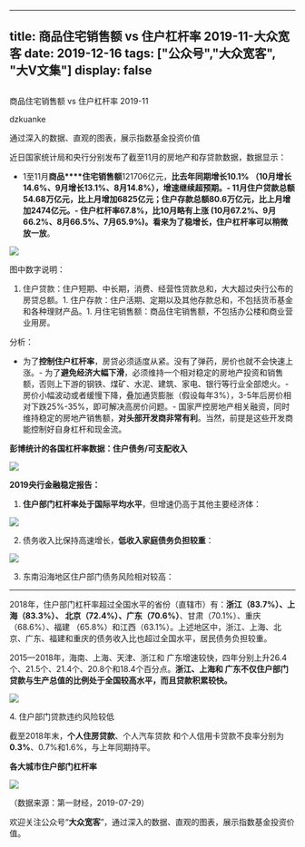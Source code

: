 
---
title:   商品住宅销售额 vs 住户杠杆率 2019-11-大众宽客
date: 2019-12-16
tags: ["公众号","大众宽客", "大V文集"]
display: false
---


## 



商品住宅销售额 vs 住户杠杆率 2019-11




dzkuanke




通过深入的数据、直观的图表，展示指数基金投资价值


近日国家统计局和央行分别发布了截至11月的房地产和存贷款数据，数据显示：
- 1至11月**商品****住宅销售额**121706亿元，**比去年同期增长10.1% **（10月增长14.6%、9月增长13.1%、8月14.8%），**增速继续超预期**。- 11月住户贷款总额54.68万亿元，比上月增加6825亿元；住户存款总额80.6万亿元，比上月增加2474亿元。- **住户杠杆率67.8%，比10月略有上涨&nbsp;**(10月67.2%、9月66.2%、8月66.5%、7月65.9%)。看来**为了稳增长，住户杠杆率可以稍微放一放**。


<img class="rich_pages js_insertlocalimg" data-ratio="0.605427974947808" data-s="300,640" src="https://mmbiz.qpic.cn/mmbiz_png/PKw3FQPmhIh3Za98mlbHichqNoMjvkiatj4ictYmE2WBRsPCIhSwRGZUhiaHU9Sjucadks3Px6VThJ3K79z5vqZ0eA/640?wx_fmt=png" data-type="png" data-w="958" style=""/>



图中数字说明：
1. 住户贷款：住户短期、中长期，消费、经营性贷款总和，大大超过央行公布的房贷总额。1. 住户存款：住户活期、定期以及其他存款总和，不包括货币基金和各种理财产品。1. 月住宅销售额：商品住宅销售额，不包括办公楼和商业营业用房。


分析：
- 为了**控制住户杠杆率**，房贷必须适度从紧。没有了弹药，房价也就不会快速上涨。- 为了**避免经济大幅下滑**，必须维持一个相对稳定的房地产投资和销售额，否则上下游的钢铁、煤矿、水泥、建筑、家电、银行等行业全部熄火。- 房价小幅波动或者缓慢下降，叠加通货膨胀（假设每年3%），3-5年后房价相对下跌25%-35%，即可解决高房价问题。- 国家严控房地产相关融资，同时维持稳定的房地产销售额，**对头部开发商非常有利**。当然，前提是这些开发商能控制好自身杠杆和现金流。


**彭博统计的各国杠杆率数据：住户债务/可支配收入**

<img class="" data-copyright="0" data-ratio="1.014209591474245" data-s="300,640" src="https://mmbiz.qpic.cn/mmbiz_jpg/PKw3FQPmhIiaNrPpiax7TLuiakt89FRjkXULY51oVEnpnHXswKtC4L8lZJCdfBGN3DhdL1Tdda8jFxRhiaDA1ia5Ixg/640?wx_fmt=jpeg" data-type="jpeg" data-w="563" style=""/>



**2019央行金融稳定报告：**



1. **住户部门杠杆率处于国际平均水平**，但增速仍高于其他主要经济体：

<img class="rich_pages js_insertlocalimg" data-ratio="0.6844444444444444" data-s="300,640" src="https://mmbiz.qpic.cn/mmbiz_png/PKw3FQPmhIh3Za98mlbHichqNoMjvkiatjB37td7CXfDP3DNwq8B0Gs2ggsr0ssqC0eXfcmp16XU0K2OAz5RllxQ/640?wx_fmt=png" data-type="png" data-w="900" style=""/>



2. 债务收入比保持高速增长，**低收入家庭债务负担较重**：

<img class="rich_pages js_insertlocalimg" data-ratio="0.7249417249417249" data-s="300,640" src="https://mmbiz.qpic.cn/mmbiz_png/PKw3FQPmhIh3Za98mlbHichqNoMjvkiatjh9hMJRuZNb2otY6KOd8ibkX4CqKRFB6gZezq4ib4Rtu1adhsNKic2tKJg/640?wx_fmt=png" data-type="png" data-w="858" style=""/>



3. 东南沿海地区住户部门债务风险相对较高：

****

2018年，住户部门杠杆率超过全国水平的省份（直辖市）有：<strong>浙江（83.7%）、上海（83.3%）、
北京（72.4%）、广东（70.6%）</strong>、甘肃（70.1%）、重庆（68.6%）、福建
（65.8%）和江西（63.1%）。上述地区中，浙江、上海、北京、广东、福建和重庆的债务收入比也超过全国水平，居民债务负担较重。&nbsp;



2015—2018年，海南、上海、天津、浙江和
广东增速较快，四年分别上升26.4个、21.5个、21.4个、20.8个和18.4个百分点。<strong>浙江、上海和
广东不仅住户部门贷款与生产总值的比例处于全国较高水平，而且贷款积累较快。</strong>

<img class="rich_pages js_insertlocalimg" data-ratio="0.7422680412371134" data-s="300,640" src="https://mmbiz.qpic.cn/mmbiz_png/PKw3FQPmhIh3Za98mlbHichqNoMjvkiatjiaiaBKh2RticeBiclEBR8NvricwDiamS3wAggZsBA7O4bViaYsNtSiaU1X5cWg/640?wx_fmt=png" data-type="png" data-w="970" style=""/>



4.&nbsp;住户部门贷款违约风险较低



截至2018年末，**个人住房贷款**、个人汽车贷款
和个人信用卡贷款不良率分别为**0.3%**、0.7%和1.6%，与上年同期持平。



**各大城市住户部门杠杆率**

<img class="rich_pages" data-ratio="1.017825311942959" data-s="300,640" src="https://mmbiz.qpic.cn/mmbiz_jpg/PKw3FQPmhIjmmdowjt7A2LywddP4c57cbwhmSMZ7XW6pMdIIphMyyWqUVEqvZibMBmNqcM4Pk5IuT9bCcYpEic3g/640?wx_fmt=jpeg" data-type="jpeg" data-w="561" style=""/>

（数据来源：第一财经，2019-07-29）





欢迎关注公众号“**大众宽客**”，通过深入的数据、直观的图表，展示指数基金投资价值。








